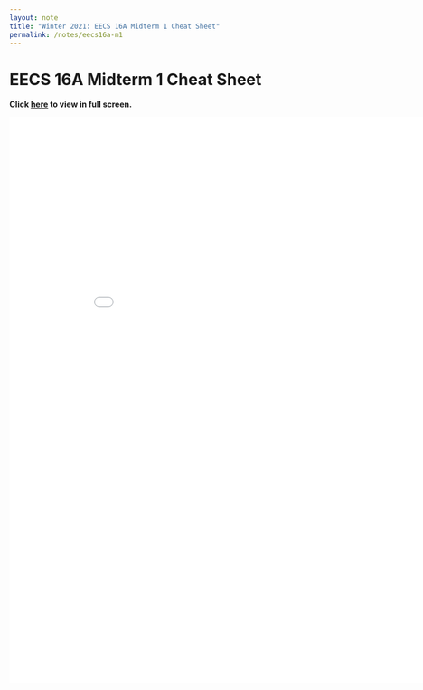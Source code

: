 ```yaml
---
layout: note
title: "Winter 2021: EECS 16A Midterm 1 Cheat Sheet"
permalink: /notes/eecs16a-m1
---
```


# **EECS 16A Midterm 1 Cheat Sheet**

<!-- **Topics:**
- Transition Matrices
- Proofs
- Linear Independence
- Matrices
- Null and Column Spaces
- Eigenvalues and Eigenspaces -->

**Click <a href="../media/pdf/eecs16a-m1.pdf"><b>here</b></a> to view in full screen.**


<!-- {% include elements/figure.html src="../media/pdf/eecs16a-m1.pdf" %} -->
<embed src="../media/pdf/eecs16a-m1.pdf" width="900" height="1000" 
type="application/pdf">
